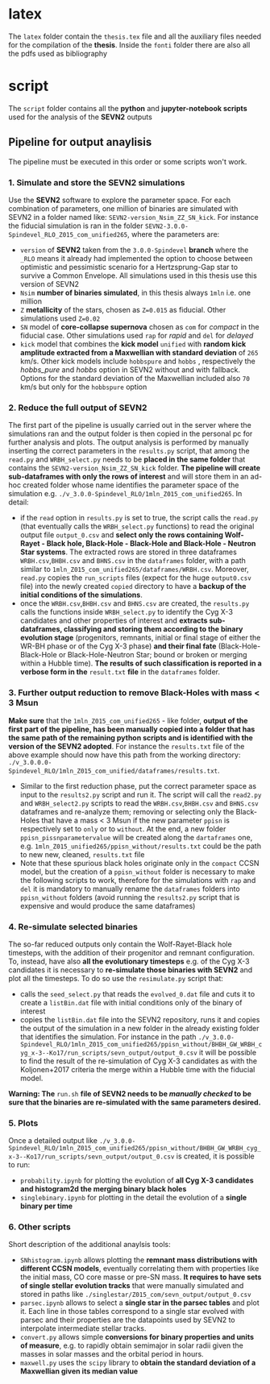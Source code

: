 # latex
The `latex` folder contain the `thesis.tex` file and all the auxiliary files needed for the compilation of the **thesis**. Inside the `fonti` folder there are also all the pdfs used as bibliography

# script
The `script` folder contains all the **python** and **jupyter-notebook scripts** used for the analysis of the **SEVN2** outputs





## Pipeline for output anaylisis
The pipeline must be executed in this order or some scripts won't work.


### 1. Simulate and store the SEVN2 simulations

Use the **SEVN2** software to explore the parameter space. For each combination of parameters, one million of binaries are simulated with SEVN2 in a folder named like: `SEVN2-version_Nsim_ZZ_SN_kick`. For instance the fiducial simulation is ran in the folder `SEVN2-3.0.0-Spindevel_RLO_Z015_com_unified265`, where the parameters are:
  - `version` of **SEVN2** taken from the `3.0.0-Spindevel` **branch** where the `_RLO` means it already had implemented the option to choose between optimistic and pessimistic scenario for a Hertzsprung-Gap star to survive a Common Envelope. All simulations used in this thesis use this version of SEVN2
  - `Nsim` **number of binaries simulated**, in this thesis always `1mln` i.e. one million
  - `Z` **metallicity** of the stars, chosen as `Z=0.015` as fiducial. Other simulations used `Z=0.02`
  - `SN` model of **core-collapse supernova** chosen as `com` for *compact* in the fiducial case. Other simulations used `rap` for *rapid* and `del` for *delayed*
  - `kick` model that combines the **kick model** `unified` with **random kick amplitude extracted from a Maxwellian with standard deviation** of `265` km/s. Other kick models include `hobbspure` and `hobbs` , respectively the *hobbs_pure* and *hobbs* option in SEVN2 without and with fallback. Options for the standard deviation of the Maxwellian included also `70` km/s but only for the `hobbspure` option


### 2. Reduce the full output of SEVN2

The first part of the pipeline is usually carried out in the server where the simulations ran and the output folder is then copied in the personal pc for further analysis and plots. The output analysis is performed by manually inserting the correct parameters in the `results.py` script, that among the `read.py` and `WRBH_select.py` needs to be **placed in the same folder** that contains the `SEVN2-version_Nsim_ZZ_SN_kick` folder. **The pipeline will create sub-dataframes with only the rows of interest** and will store them in an ad-hoc created folder whose name identifies the parameter space of the simulation e.g. `./v_3.0.0-Spindevel_RLO/1mln_Z015_com_unified265`. In detail:
  - if the `read` option in `results.py` is set to true, the script calls the `read.py` (that eventually calls the `WRBH_select.py` functions) to read the original output file `output_0.csv` and **select only the rows containing Wolf-Rayet - Black hole, Black-Hole - Black-Hole and Black-Hole - Neutron  Star systems**. The extracted rows are stored in three dataframes `WRBH.csv`,`BHBH.csv` and `BHNS.csv` in the `dataframes` folder, with a path similar to `1mln_Z015_com_unified265/dataframes/WRBH.csv`. Moreover, `read.py` copies the `run_scripts` files (expect for the huge `output0.csv` file) into the newly created `copied` directory to have a **backup of the initial conditions of the simulations**.
  - once the `WRBH.csv`,`BHBH.csv` and `BHNS.csv` are created, the `results.py` calls the functions inside `WRBH_select.py` to identify the Cyg X-3 candidates and other properties of interest and **extracts sub-dataframes, classifying and storing them according to the binary evolution stage** (progenitors, remnants, initial or final stage of either the WR-BH phase or of the Cyg X-3 phase) **and their final fate** (Black-Hole-Black-Hole or Black-Hole-Neutron Star; bound or broken or merging within a Hubble time). **The results of such classification is reported in a verbose form in the** `result.txt` **file** in the `dataframes` folder.


### 3. Further output reduction to remove Black-Holes with mass < 3 Msun

**Make sure** that the `1mln_Z015_com_unified265` - like folder, **output of the first part of the pipeline, has been manually copied into a folder that has the same path of the remaining python scripts and is identified with the version of the SEVN2 adopted**. For instance the `results.txt` file of the above example should now have this path from the working directory: `./v_3.0.0.0-Spindevel_RLO/1mln_Z015_com_unified/dataframes/results.txt`.
  - Similar to the first reduction phase, put the correct parameter space as input to the `results2.py` script and run it. The script will call the `read2.py` and `WRBH_select2.py` scripts to read the `WRBH.csv`,`BHBH.csv` and `BHNS.csv` dataframes and re-analyze them; removing or selecting only the Black-Holes that have a mass < 3 Msun if the new parameter `ppisn` is respectively set to `only` or to `without`. At the end, a new folder `ppisn_pissnparametervalue` will be created along the `dartaframes` one, e.g. `1mln_Z015_unified265/ppisn_without/results.txt` could be the path to new new, cleaned, `results.txt` file
  - Note that these spurious black holes originate only in the `compact` CCSN model, but the creation of a `ppisn_without` folder is necessary to make the following scripts to work, therefore for the simulations with `rap` and `del` it is mandatory to manually rename the `dataframes` folders into `ppisn_without` folders (avoid running the `results2.py` script that is expensive and would produce the same dataframes)
    

### 4. Re-simulate selected binaries

The so-far reduced outputs only contain the Wolf-Rayet-Black hole timesteps, with the addition of their progenitor and remnant configuration. To, instead, have also **all the evolutionary timesteps** e.g. of the Cyg X-3 candidates it is necessary to **re-simulate those binaries with SEVN2** and plot all the timesteps. To do so use the `resimulate.py` script that:
  - calls the `seed_select.py` that reads the `evolved_0.dat` file and cuts it to create a `listBin.dat` file with initial conditions only of the binary of interest
  - copies the `listBin.dat` file into the SEVN2 repository, runs it and copies the output of the simulation in a new folder in the already existing folder that identifies the simulation. For instance in the path `./v_3.0.0-Spindevel_RLO/1mln_Z015_com_unified265/ppisn_without/BHBH_GW_WRBH_cyg_x-3--Ko17/run_scripts/sevn_output/output_0.csv` it will be possible to find the result of the re-simulation of Cyg X-3 candidates as with the Koljonen+2017 criteria the merge within a Hubble time with the fiducial model.

**Warning: The** `run.sh` **file of SEVN2 needs to be *manually checked* to be sure that the binaries are re-simulated with the same parameters desired.**
 

### 5. Plots

Once a detailed output like `./v_3.0.0-Spindevel_RLO/1mln_Z015_com_unified265/ppisn_without/BHBH_GW_WRBH_cyg_x-3--Ko17/run_scripts/sevn_output/output_0.csv` is created, it is possible to run:
  - `probability.ipynb` for plotting the evolution of **all Cyg X-3 candidates and histogram2d the merging binary black holes**
  - `singlebinary.ipynb` for plotting in the detail the evolution of a **single binary per time**

### 6. Other scripts

Short description of the additional anaylsis tools:
  - `SNhistogram.ipynb` allows plotting the **remnant mass distributions with different CCSN models**, eventually correlating them with properties like the initial mass, CO core masse or pre-SN mass. **It requires to have sets of single stellar evolution tracks** that were manually simulated and stored in paths like `./singlestar/Z015_com/sevn_output/output_0.csv`
  - `parsec.ipynb` allows to select a **single star in the parsec tables** and plot it. Each line in those tables correspond to a single star evolved with parsec and their properties are the datapoints used by SEVN2 to interpolate intermediate stellar tracks.
  - `convert.py` allows simple **conversions for binary properties and units of measure**, e.g. to rapidly obtain semimajor in solar radii given the masses in solar masses and the orbital period in hours.
  - `maxwell.py` uses the `scipy` library to **obtain the standard deviation of a Maxwellian given its median value**

